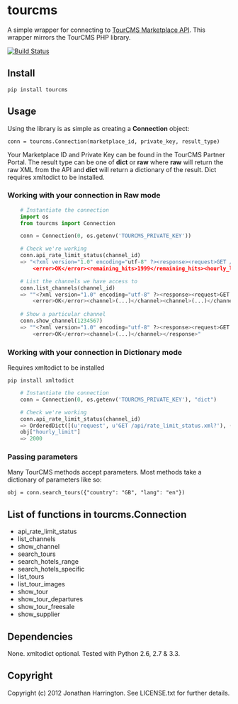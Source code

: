 # tourcms

A simple wrapper for connecting to [TourCMS Marketplace API](http://www.tourcms.com/support/api/mp/). This wrapper mirrors the TourCMS PHP library.

[![Build Status](https://travis-ci.org/prio/tourcms.png?branch=master)](https://travis-ci.org/prio/tourcms)

## Install

    pip install tourcms
    
## Usage

Using the library is as simple as creating a **Connection** object:

    conn = tourcms.Connection(marketplace_id, private_key, result_type)
    
Your Marketplace ID and Private Key can be found in the TourCMS Partner Portal. The result type can be one of **dict** or **raw** where **raw** will return the raw XML from the API and **dict** will return a dictionary of the result. Dict requires xmltodict to be installed.

### Working with your connection in Raw mode

```python
    # Instantiate the connection
    import os
    from tourcms import Connection

    conn = Connection(0, os.getenv('TOURCMS_PRIVATE_KEY'))

    # Check we're working
    conn.api_rate_limit_status(channel_id)
    => "<?xml version="1.0" encoding="utf-8" ?><response><request>GET /api/rate_limit_status.xml</request>
        <error>OK</error><remaining_hits>1999</remaining_hits><hourly_limit>2000</hourly_limit></response>"

    # List the channels we have access to
    conn.list_channels(channel_id)
    => ""<?xml version="1.0" encoding="utf-8" ?><response><request>GET /p/channels/list.xml</request>
        <error>OK</error><channel>(...)</channel><channel>(...)</channel><channel>(...)</channel></response>"
    
    # Show a particular channel
    conn.show_channel(1234567)
    => ""<?xml version="1.0" encoding="utf-8" ?><response><request>GET /p/channels/list.xml</request>
        <error>OK</error><channel>(...)</channel></response>"
```

### Working with your connection in Dictionary mode
Requires xmltodict to be installed

    pip install xmltodict


```python
    # Instantiate the connection
    conn = Connection(0, os.getenv('TOURCMS_PRIVATE_KEY'), "dict")

    # Check we're working
    conn.api_rate_limit_status(channel_id)
    => OrderedDict([(u'request', u'GET /api/rate_limit_status.xml?'), (u'error', u'OK'), (u'remaining_hits', u'1999'), (u'hourly_limit', u'2000')])
    obj["hourly_limit"]
    => 2000   
```

### Passing parameters

Many TourCMS methods accept parameters. Most methods take a dictionary of parameters like so:

    obj = conn.search_tours({"country": "GB", "lang": "en"})

## List of functions in tourcms.Connection

*   api\_rate\_limit\_status
*   list\_channels
*   show\_channel
*   search\_tours
*   search\_hotels\_range
*   search\_hotels\_specific
*   list\_tours
*   list\_tour\_images
*   show\_tour
*   show\_tour\_departures
*   show\_tour\_freesale
*   show\_supplier

## Dependencies

None. xmltodict optional. Tested with Python 2.6, 2.7 & 3.3.

## Copyright

Copyright (c) 2012 Jonathan Harrington. See LICENSE.txt for further details.

